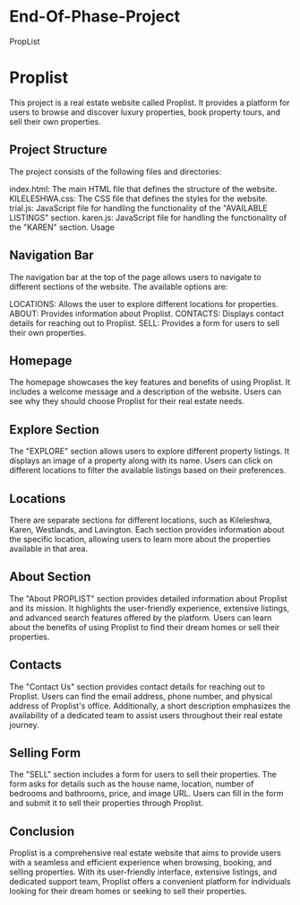 # End-Of-Phase-Project
PropList
# Proplist
This project is a real estate website called Proplist. It provides a platform for users to browse and discover luxury properties, book property tours, and sell their own properties.

## Project Structure
The project consists of the following files and directories:

index.html: The main HTML file that defines the structure of the website.
KILELESHWA.css: The CSS file that defines the styles for the website.
trial.js: JavaScript file for handling the functionality of the "AVAILABLE LISTINGS" section.
karen.js: JavaScript file for handling the functionality of the "KAREN" section.
Usage


## Navigation Bar
The navigation bar at the top of the page allows users to navigate to different sections of the website. The available options are:


LOCATIONS: Allows the user to explore different locations for properties.
ABOUT: Provides information about Proplist.
CONTACTS: Displays contact details for reaching out to Proplist.
SELL: Provides a form for users to sell their own properties.
## Homepage
The homepage showcases the key features and benefits of using Proplist. It includes a welcome message and a description of the website. Users can see why they should choose Proplist for their real estate needs.

## Explore Section
The "EXPLORE" section allows users to explore different property listings. It displays an image of a property along with its name. Users can click on different locations to filter the available listings based on their preferences.

## Locations
There are separate sections for different locations, such as Kileleshwa, Karen, Westlands, and Lavington. Each section provides information about the specific location, allowing users to learn more about the properties available in that area.

## About Section
The "About PROPLIST" section provides detailed information about Proplist and its mission. It highlights the user-friendly experience, extensive listings, and advanced search features offered by the platform. Users can learn about the benefits of using Proplist to find their dream homes or sell their properties.

## Contacts
The "Contact Us" section provides contact details for reaching out to Proplist. Users can find the email address, phone number, and physical address of Proplist's office. Additionally, a short description emphasizes the availability of a dedicated team to assist users throughout their real estate journey.

## Selling Form
The "SELL" section includes a form for users to sell their properties. The form asks for details such as the house name, location, number of bedrooms and bathrooms, price, and image URL. Users can fill in the form and submit it to sell their properties through Proplist.

## Conclusion
Proplist is a comprehensive real estate website that aims to provide users with a seamless and efficient experience when browsing, booking, and selling properties. With its user-friendly interface, extensive listings, and dedicated support team, Proplist offers a convenient platform for individuals looking for their dream homes or seeking to sell their properties.
